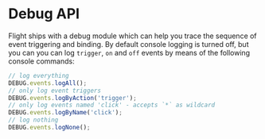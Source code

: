 # Debug API

Flight ships with a debug module which can help you trace the sequence of event
triggering and binding. By default console logging is turned off, but you can
you can log `trigger`, `on` and `off` events by means of the following console
commands:

```js
// log everything
DEBUG.events.logAll();
// only log event triggers
DEBUG.events.logByAction('trigger');
// only log events named 'click' - accepts `*` as wildcard
DEBUG.events.logByName('click');
// log nothing
DEBUG.events.logNone();
```
